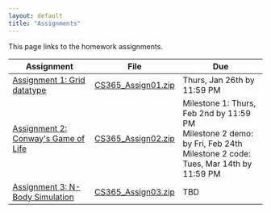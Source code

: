 ```yaml
---
layout: default
title: "Assignments"
---
```


This page links to the homework assignments.

Assignment | File | Due
---------- | ---- | ---
[Assignment 1: Grid datatype](assign01.html) | [CS365\_Assign01.zip](CS365_Assign01.zip) | Thurs, Jan 26th by 11:59 PM
[Assignment 2: Conway's Game of Life](assign02.html) | [CS365\_Assign02.zip](CS365_Assign02.zip) | Milestone 1: Thurs, Feb 2nd by 11:59 PM<br>Milestone 2 demo: by Fri, Feb 24th<br>Milestone 2 code: Tues, Mar 14th by 11:59 PM
[Assignment 3: N-Body Simulation](assign03.html) | [CS365\_Assign03.zip](CS365_Assign03.zip) | TBD
